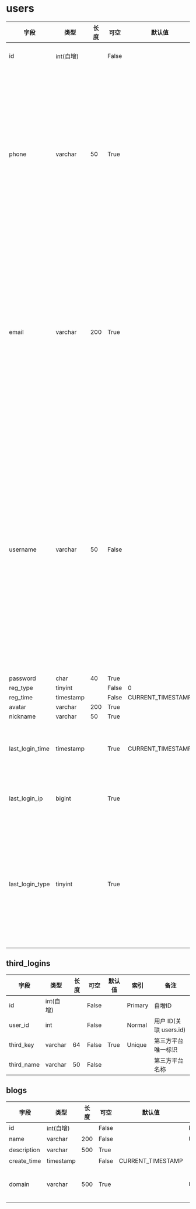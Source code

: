 # users

|字段|类型|长度|可空|默认值|索引|备注|
|--|--|--|--|--|--|--|
|id|int(自增)||False||Primary|自增ID|
|phone|varchar|50|True||Unique|手机号(可用于登陆,支持密码登陆和短信登陆)|
|email|varchar|200|True||Unique|邮箱(可用于登陆,支持密码登陆和邮箱验证码登陆)|
|username|varchar|50|False||Unique|用户名(首次第三方登陆时要求填写,如果有设置密码,则可用于登陆)|
|password|char|40|True|||||登录密码(如果是第三方登陆则默认没有密码)|
|reg_type|tinyint||False|0||||注册类型(0: 网站, 1: QQ, 2: 微信, 3: 微博)
|reg_time|timestamp||False|CURRENT_TIMESTAMP||||注册时间|
|avatar|varchar|200|True|||||头像|
|nickname|varchar|50|True|||||昵称|
|last_login_time|timestamp||True|CURRENT_TIMESTAMP||最后登录时间|
|last_login_ip|bigint||True|||最后登录 IP|
|last_login_type|tinyint||True|||注册类型(0: 网站, 1: QQ, 2: 微信, 3: 微博)

## third_logins

|字段|类型|长度|可空|默认值|索引|备注|
|--|--|--|--|--|--|--|
|id|int(自增)||False||Primary|自增ID|
|user_id|int||False||Normal|用户 ID(关联 users.id)|
|third_key|varchar|64|False|True|Unique|第三方平台唯一标识|
|third_name|varchar|50|False|||第三方平台名称|

## blogs

|字段|类型|长度|可空|默认值|索引|备注|
|--|--|--|--|--|--|--|
|id|int(自增)||False||Primary|自增ID|
|name|varchar|200|False||Unique|博客名称|
|description|varchar|500|True|||博客描述|
|create_time|timestamp||False|CURRENT_TIMESTAMP||建立时间|
|domain|varchar|500|True||Unique|博客域名(用户可选自定义域名,如果不自定义,则默认为平台域名+用户名,如: http://blog.com/username)


